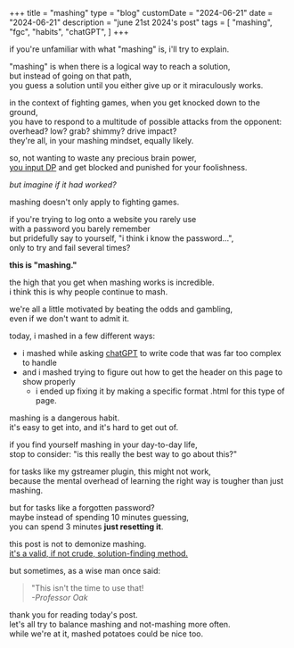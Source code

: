 +++
title = "mashing"
type = "blog"
customDate = "2024-06-21"
date = "2024-06-21"
description = "june 21st 2024's post"
tags = [
    "mashing",
    "fgc",
    "habits",
    "chatGPT",
]
+++

if you're unfamiliar with what "mashing" is, i'll try to explain.

"mashing" is when there is a logical way to reach a solution,\
but instead of going on that path,\
you guess a solution until you either give up or it miraculously works.

in the context of fighting games, when you get knocked down to the ground,\
you have to respond to a multitude of possible attacks from the opponent:\
overhead? low? grab? shimmy? drive impact?\
they're all, in your mashing mindset, equally likely.

so, not wanting to waste any precious brain power,\
[you input DP](https://glossary.infil.net/?t=Dragon%20Punch) and get blocked and punished for your foolishness.

*but imagine if it had worked?*

mashing doesn't only apply to fighting games.

if you're trying to log onto a website you rarely use\
with a password you barely remember\
but pridefully say to yourself, "i think i know the password...",\
only to try and fail several times?

**this is "mashing."**

the high that you get when mashing works is incredible.\
i think this is why people continue to mash. 

we're all a little motivated by beating the odds and gambling,\
even if we don't want to admit it.

today, i mashed in a few different ways: 
* i mashed while asking [chatGPT](https://chat.openai.com) to write code that was far too complex to handle 
* and i mashed trying to figure out how to get the header on this page to show properly
    * i ended up fixing it by making a specific format .html for this type of page.

mashing is a dangerous habit.\
it's easy to get into, and it's hard to get out of.

if you find yourself mashing in your day-to-day life,\
stop to consider: "is this really the best way to go about this?"

for tasks like my gstreamer plugin, this might not work,\
because the mental overhead of learning the right way is tougher than just mashing.

but for tasks like a forgotten password?\
maybe instead of spending 10 minutes guessing,\
you can spend 3 minutes **just resetting it**.

this post is not to demonize mashing.\
[it's a valid, if not crude, solution-finding method.](https://www.youtube.com/watch?v=l_3z9ASK6F0)

but sometimes, as a wise man once said:

> "This isn't the time to use that!\
> *-Professor Oak*

thank you for reading today's post.\
let's all try to balance mashing and not-mashing more often.\
while we're at it, mashed potatoes could be nice too.